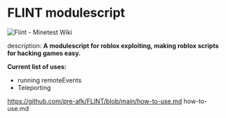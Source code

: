 # FLINT  modulescript

<img src="https://wiki.minetest.net/images/2/2e/Flint.png" alt="Flint - Minetest Wiki"/>

description:
**A modulescript for roblox exploiting, making roblox scripts for hacking games easy.**


**Current list of uses:**
- running remoteEvents
- Teleporting

https://github.com/pre-afk/FLINT/blob/main/how-to-use.md
how-to-use.md
